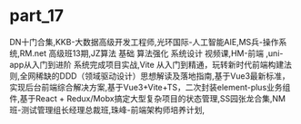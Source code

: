 # part_17
DN十门合集,KKB-大数据高级开发工程师,光环国际-人工智能AIE,MS兵-操作系统,RM.net 高级班13期,JZ算法 基础 算法强化 系统设计 视频课,HM-前端 ,uni-app从入门到进阶 系统完成项目实战,Vite 从入门到精通，玩转新时代前端构建法则,全网稀缺的DDD（领域驱动设计）思想解读及落地指南,基于Vue3最新标准，实现后台前端综合解决方案,基于Vue3+Vite+TS，二次封装element-plus业务组件,基于React + Redux/Mobx搞定大型复杂项目的状态管理,SS园张龙合集,NM班-测试管理组长经理总裁班,珠峰-前端架构师培养计划,
